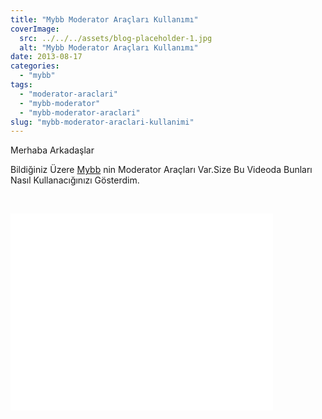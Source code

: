 ```yaml
---
title: "Mybb Moderator Araçları Kullanımı"
coverImage:
  src: ../../../assets/blog-placeholder-1.jpg
  alt: "Mybb Moderator Araçları Kullanımı"
date: 2013-08-17
categories: 
  - "mybb"
tags: 
  - "moderator-araclari"
  - "mybb-moderator"
  - "mybb-moderator-araclari"
slug: "mybb-moderator-araclari-kullanimi"
---
```


Merhaba Arkadaşlar

Bildiğiniz Üzere [Mybb](http://www.emrekarakaya.com.tr/category/mybb/ "Mybb") nin Moderator Araçları Var.Size Bu Videoda Bunları Nasıl Kullanacığınızı Gösterdim.

 

<iframe width="420" height="315" src="//www.youtube.com/embed/dO7_OinkpSo" frameborder="0" allowfullscreen></iframe>
